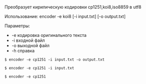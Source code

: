 Преобразует кирилическую кодировки cp1251,koi8,iso8859 в utf8

Использование: encoder -e koi8 [-i input.txt] [-o output.txt]

Параметры:
* -e кодировка оригинального текста
* -i входной файл
* -o выходной файл
* -h справка

```
$ encoder -e cp1251 -i input.txt -o output.txt

$ encoder -e cp1251 -i input.txt

$ encoder -e cp1251
```
